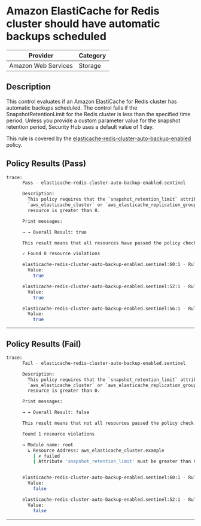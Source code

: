 #  Amazon ElastiCache for Redis cluster should have automatic backups scheduled

| Provider            | Category     |
|---------------------|--------------|
| Amazon Web Services | Storage      |

## Description

This control evaluates if an Amazon ElastiCache for Redis cluster has automatic backups scheduled. The control fails if the SnapshotRetentionLimit for the Redis cluster is less than the specified time period. Unless you provide a custom parameter value for the snapshot retention period, Security Hub uses a default value of 1 day.

This rule is covered by the [elasticache-redis-cluster-auto-backup-enabled](https://github.com/hashicorp/policy-library-NIST-Policy-Set-for-AWS-Terraform/blob/main/policies/elasticache/elasticache-redis-cluster-auto-backup-enabled.sentinel) policy.

## Policy Results (Pass)
```bash
trace:
      Pass - elasticache-redis-cluster-auto-backup-enabled.sentinel

      Description:
        This policy requires that the `snapshot_retention_limit` attribute of the
        `aws_elasticache_cluster` or `aws_elasticache_replication_group`
        resource is greater than 0.

      Print messages:

      → → Overall Result: true

      This result means that all resources have passed the policy check for the policy elasticache-redis-cluster-auto-backup-enabled.

      ✓ Found 0 resource violations

      elasticache-redis-cluster-auto-backup-enabled.sentinel:60:1 - Rule "main"
        Value:
          true

      elasticache-redis-cluster-auto-backup-enabled.sentinel:52:1 - Rule "aws_elasticache_cluster_rule"
        Value:
          true

      elasticache-redis-cluster-auto-backup-enabled.sentinel:56:1 - Rule "aws_elasticache_replication_group_rule"
        Value:
          true
```

---

## Policy Results (Fail)
```bash
trace:
      Fail - elasticache-redis-cluster-auto-backup-enabled.sentinel

      Description:
        This policy requires that the `snapshot_retention_limit` attribute of the
        `aws_elasticache_cluster` or `aws_elasticache_replication_group`
        resource is greater than 0.

      Print messages:

      → → Overall Result: false

      This result means that not all resources passed the policy check and the protected behavior is not allowed for the policy elasticache-redis-cluster-auto-backup-enabled.

      Found 1 resource violations

      → Module name: root
        ↳ Resource Address: aws_elasticache_cluster.example
          | ✗ failed
          | Attribute 'snapshot_retention_limit' must be greater than 0 for aws_elasticache_cluster resources.Refer to https://docs.aws.amazon.com/securityhub/latest/userguide/elasticache-controls.html#elasticache-1 for more details.


      elasticache-redis-cluster-auto-backup-enabled.sentinel:60:1 - Rule "main"
        Value:
          false

      elasticache-redis-cluster-auto-backup-enabled.sentinel:52:1 - Rule "aws_elasticache_cluster_rule"
        Value:
          false
```

---